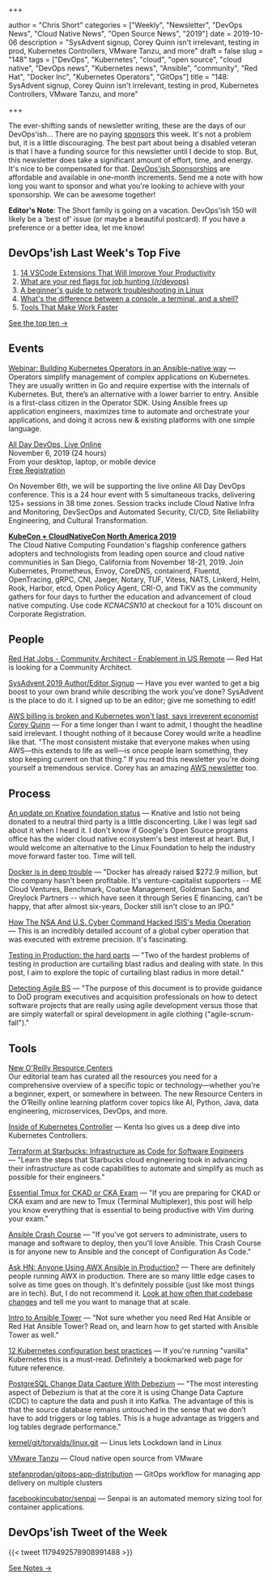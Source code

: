 +++

author = "Chris Short"
categories = ["Weekly", "Newsletter", "DevOps News", "Cloud Native News", "Open Source News", "2019"]
date = 2019-10-06
description = "SysAdvent signup, Corey Quinn isn't irrelevant, testing in prod, Kubernetes Controllers, VMware Tanzu, and more"
draft = false
slug = "148"
tags = ["DevOps", "Kubernetes", "cloud", "open source", "cloud native", "DevOps news", "Kubernetes news", "Ansible", "community", "Red Hat", "Docker Inc", "Kubernetes Operators", "GitOps"]
title = "148: SysAdvent signup, Corey Quinn isn't irrelevant, testing in prod, Kubernetes Controllers, VMware Tanzu, and more"

+++

The ever-shifting sands of newsletter writing, these are the days of our DevOps'ish... There are no paying [sponsors](https://devopsish.com/sponsor/) this week. It's not a problem but, it is a little discouraging. The best part about being a disabled veteran is that I have a funding source for this newsletter until I decide to stop. But, this newsletter does take a significant amount of effort, time, and energy. It's nice to be compensated for that. [DevOps'ish Sponsorships](https://devopsish.com/sponsor/) are affordable and available in one-month increments. Send me a note with how long you want to sponsor and what you're looking to achieve with your sponsorship. We can be awesome together!

**Editor's Note**: The Short family is going on a vacation. DevOps'ish 150 will likely be a 'best of' issue (or maybe a beautiful postcard). If you have a preference or a better idea, let me know!

## DevOps'ish Last Week's Top Five

1. [14 VSCode Extensions That Will Improve Your Productivity](https://x-team.com/blog/14-vscode-extensions/)
1. [What are your red flags for job hunting (/r/devops)](https://www.reddit.com/r/devops/comments/d8onnc/what_are_your_red_flags_for_job_hunting/)
1. [A beginner's guide to network troubleshooting in Linux](https://www.redhat.com/sysadmin/beginners-guide-network-troubleshooting-linux)
1. [What's the difference between a console, a terminal, and a shell?](https://www.hanselman.com/blog/WhatsTheDifferenceBetweenAConsoleATerminalAndAShell.aspx)
1. [Tools That Make Work Faster](https://blog.softwaremill.com/tools-that-make-work-faster-2c089ac902c9)

[See the top ten →](https://github.com/chris-short/devopsish.com/blob/main/content/post/148/notes.md)

## Events

[Webinar: Building Kubernetes Operators in an Ansible-native way](https://www.cncf.io/webinars/building-kubernetes-operators-in-an-ansible-native-way/) — Operators simplify management of complex applications on Kubernetes. They are usually written in Go and require expertise with the internals of Kubernetes. But, there’s an alternative with a lower barrier to entry. Ansible is a first-class citizen in the Operator SDK. Using Ansible frees up application engineers, maximizes time to automate and orchestrate your applications, and doing it across new & existing platforms with one simple language.

[All Day DevOps, Live Online](https://www.alldaydevops.com/)  
November 6, 2019 (24 hours)  
From your desktop, laptop, or mobile device  
[Free Registration](https://www.alldaydevops.com/register)

On November 6th, we will be supporting the live online All Day DevOps conference. This is a 24 hour event with 5 simultaneous tracks, delivering 125+ sessions in 38 time zones. Session tracks include Cloud Native Infra and Monitoring, DevSecOps and Automated Security, CI/CD, Site Reliability Engineering, and Cultural Transformation.

[**KubeCon + CloudNativeCon North America 2019**](https://cshort.co/kcna19)  
The Cloud Native Computing Foundation's flagship conference gathers adopters and technologists from leading open source and cloud native communities in San Diego, California from November 18-21, 2019. Join Kubernetes, Prometheus, Envoy, CoreDNS, containerd, Fluentd, OpenTracing, gRPC, CNI, Jaeger, Notary, TUF, Vitess, NATS, Linkerd, Helm, Rook, Harbor, etcd, Open Policy Agent, CRI-O, and TiKV as the community gathers for four days to further the education and advancement of cloud native computing. Use code *KCNACSN10* at checkout for a 10% discount on Corporate Registration.

## People

[Red Hat Jobs - Community Architect - Enablement in US Remote](https://us-redhat.icims.com/jobs/70360/community-architect---enablement/job) — Red Hat is looking for a Community Architect.

[SysAdvent 2019 Author/Editor Signup](https://devopsi.sh/sysadvent) — Have you ever wanted to get a big boost to your own brand while describing the work you've done? SysAdvent is the place to do it. I signed up to be an editor; give me something to edit!

[AWS billing is broken and Kubernetes won't last, says irreverent economist Corey Quinn](https://www.techrepublic.com/article/aws-billing-is-broken-and-kubernetes-wont-last-says-irreverent-economist-corey-quinn/) — For a time longer than I want to admit, I thought the headline said irrelevant. I thought nothing of it because Corey would write a  headline like that. "The most consistent mistake that everyone makes when using AWS—this extends to life as well—is once people learn something, they stop keeping current on that thing." If you read this newsletter you're doing yourself a tremendous service. Corey has an amazing [AWS newsletter](https://www.ref.lastweekinaws.com/7h1z3x) too.

## Process

[An update on Knative foundation status](https://groups.google.com/forum/m/#!topic/knative-dev/YmL2vgMC4rc) — Knative and Istio not being donated to a neutral third party is a little disconcerting. Like I was legit sad about it when I heard it. I don't know if Google's Open Source programs office has the wider cloud native ecosystem's best interest at heart. But, I would welcome an alternative to the Linux Foundation to help the industry move forward faster too. Time will tell.

[Docker is in deep trouble](https://www.zdnet.com/article/docker-is-in-deep-trouble/) — "Docker has already raised $272.9 million, but the company hasn't been profitable. It's venture-capitalist supporters -- ME Cloud Ventures, Benchmark, Coatue Management, Goldman Sachs, and Greylock Partners -- which have seen it through Series E financing, can't be happy, that after almost six-years, Docker still isn't close to an IPO."

[How The NSA And U.S. Cyber Command Hacked ISIS's Media Operation](https://www.npr.org/2019/09/26/763545811/how-the-u-s-hacked-isis) — This is an incredibly detailed account of a global cyber operation that was executed with extreme precision. It's fascinating.

[Testing in Production: the hard parts](https://medium.com/@copyconstruct/testing-in-production-the-hard-parts-3f06cefaf592) — "Two of the hardest problems of testing in production are curtailing blast radius and dealing with state. In this post, I aim to explore the topic of curtailing blast radius in more detail."

[Detecting Agile BS](https://shortcdn.com/devopsish/DIB_DETECTING_AGILE_BS_2018.10.05.PDF) — "The purpose of this document is to provide guidance to DoD program executives and acquisition professionals on how to detect software projects that are really using agile development versus those that are simply waterfall or spiral development in agile clothing ("agile-scrum-fall")."

## Tools

[New O'Reilly Resource Centers](https://www.oreilly.com/pub/cpc/268257)  
Our editorial team has curated all the resources you need for a comprehensive overview of a specific topic or technology—whether you're a beginner, expert, or somewhere in between. The new Resource Centers in the O’Reilly online learning platform cover topics like AI, Python, Java, data engineering, microservices, DevOps, and more.

[Inside of Kubernetes Controller](https://speakerdeck.com/govargo/inside-of-kubernetes-controller) — Kenta Iso gives us a deep dive into Kubernetes Controllers.

[Terraform at Starbucks: Infrastructure as Code for Software Engineers](https://www.hashicorp.com/resources/terraform-at-starbucks-infrastructure-as-code-for-software-engineers) — "Learn the steps that Starbucks cloud engineering took in advancing their infrastructure as code capabilities to automate and simplify as much as possible for their engineers."

[Essential Tmux for CKAD or CKA Exam](https://blog.codonomics.com/2019/09/essential-tmux-for-ckad-or-cka-exam.html) — "If you are preparing for CKAD or CKA exam and are new to Tmux (Terminal Multiplexer), this post will help you know everything that is essential to being productive with Vim during your exam."

[Ansible Crash Course](https://www.thecloud.coach/ansible-crash-course) — "If you've got servers to administrate, users to manage and software to deploy, then you'll love Ansible. This Crash Course is for anyone new to Ansible and the concept of Configuration As Code."

[Ask HN: Anyone Using AWX Ansible in Production?](https://news.ycombinator.com/item?id=21137466) — There are definitely people running AWX in production. There are so many little edge cases to solve as time goes on though. It's definitely possible (just like most things are in tech). But, I do not recommend it. [Look at how often that codebase changes](https://github.com/ansible/awx/commits/devel) and tell me you want to manage that at scale.

[Intro to Ansible Tower](https://www.redhat.com/sysadmin/intro-ansible-tower) — "Not sure whether you need Red Hat Ansible or Red Hat Ansible Tower? Read on, and learn how to get started with Ansible Tower as well."

[12 Kubernetes configuration best practices](https://www.stackrox.com/post/2019/09/12-kubernetes-configuration-best-practices/) — If you're running "vanilla" Kubernetes this is a must-read. Definitely a bookmarked web page for future reference.

[PostgreSQL Change Data Capture With Debezium](https://info.crunchydata.com/blog/postgresql-change-data-capture-with-debezium) — "The most interesting aspect of Debezium is that at the core it is using Change Data Capture (CDC) to capture the data and push it into Kafka. The advantage of this is that the source database remains untouched in the sense that we don’t have to add triggers or log tables. This is a huge advantage as triggers and log tables degrade performance."

[kernel/git/torvalds/linux.git](https://git.kernel.org/pub/scm/linux/kernel/git/torvalds/linux.git/commit/?id=aefcf2f4b58155d27340ba5f9ddbe9513da8286d) — Linus lets Lockdown land in Linux

[VMware Tanzu](https://github.com/vmware-tanzu) — Cloud native open source from VMware

[stefanprodan/gitops-app-distribution](https://github.com/stefanprodan/gitops-app-distribution) — GitOps workflow for managing app delivery on multiple clusters

[facebookincubator/senpai](https://github.com/facebookincubator/senpai) — Senpai is an automated memory sizing tool for container applications.

## DevOps'ish Tweet of the Week

{{< tweet 1179492578908991488 >}}

[See Notes →](https://github.com/chris-short/devopsish.com/blob/main/content/post/148/notes.md)
